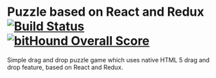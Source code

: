 # Puzzle based on React and Redux [![Build Status](https://travis-ci.org/dawid-drelichowski/puzzle-react-redux.svg?branch=master)](https://travis-ci.org/dawid-drelichowski/puzzle-react-redux) [![bitHound Overall Score](https://www.bithound.io/github/dawid-drelichowski/puzzle-react-redux/badges/score.svg)](https://www.bithound.io/github/dawid-drelichowski/puzzle-react-redux)

Simple drag and drop puzzle game which uses native HTML 5 drag and drop feature, based on React and Redux.